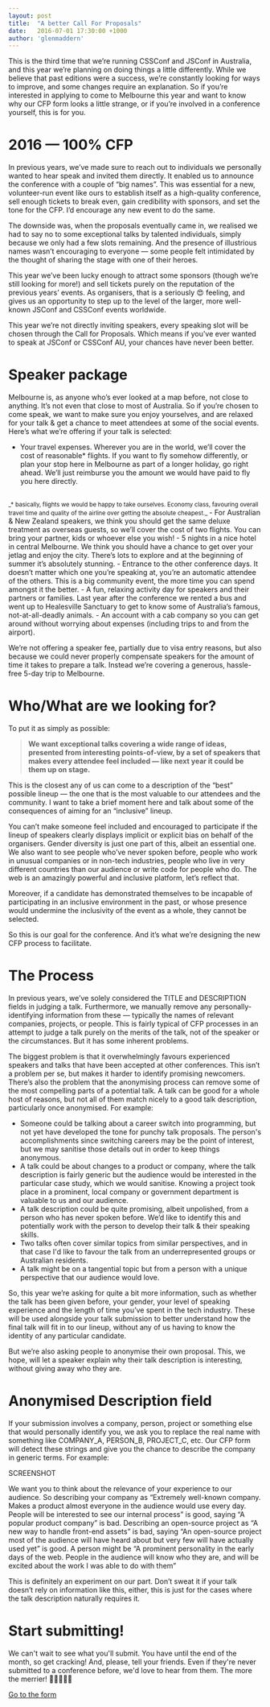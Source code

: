 ```yaml
---
layout: post
title:  "A better Call For Proposals"
date:   2016-07-01 17:30:00 +1000
author: 'glenmaddern'
---
```


This is the third time that we’re running CSSConf and JSConf in Australia, and this year we’re planning on doing things a little differently. While we believe that past editions were a success, we’re constantly looking for ways to improve, and some changes require an explanation. So if you’re interested in applying to come to Melbourne this year and want to know why our CFP form looks a little strange, or if you’re involved in a conference yourself, this is for you.

# 2016 — 100% CFP

In previous years, we’ve made sure to reach out to individuals we personally wanted to hear speak and invited them directly. It enabled us to announce the conference with a couple of “big names”. This was essential for a new, volunteer-run event like ours to establish itself as a high-quality conference, sell enough tickets to break even, gain credibility with sponsors, and set the tone for the CFP. I’d encourage any new event to do the same.

The downside was, when the proposals eventually came in, we realised we had to say no to some exceptional talks by talented individuals, simply because we only had a few slots remaining. And the presence of illustrious names wasn’t encouraging to everyone — some people felt intimidated by the thought of sharing the stage with one of their heroes.

This year we’ve been lucky enough to attract some sponsors (though we’re still looking for more!) and sell tickets purely on the reputation of the previous years’ events. As organisers, that is a seriously 😍 feeling, and gives us an opportunity to step up to the level of the larger, more well-known JSConf and CSSConf events worldwide.

This year we’re not directly inviting speakers, every speaking slot will be chosen through the Call for Proposals. Which means if you’ve ever wanted to speak at JSConf or CSSConf AU, your chances have never been better.

# Speaker package

Melbourne is, as anyone who’s ever looked at a map before, not close to anything. It’s not even that close to most of Australia. So if you’re chosen to come speak, we want to make sure you enjoy yourselves, and are relaxed for your talk & get a chance to meet attendees at some of the social events. Here’s what we’re offering if your talk is selected:

- Your travel expenses. Wherever you are in the world, we’ll cover the cost of reasonable* flights. If you want to fly somehow differently, or plan your stop here in Melbourne as part of a longer holiday, go right ahead. We’ll just reimburse you the amount we would have paid to fly you here directly.
<br/>
<small>
_* basically, flights we would be happy to take ourselves. Economy class, favouring overall travel time and quality of the airline over getting the absolute cheapest._
</small>
- For Australian & New Zealand speakers, we think you should get the same deluxe treatment as overseas guests, so we’ll cover the cost of two flights. You can bring your partner, kids or whoever else you wish!
- 5 nights in a nice hotel in central Melbourne. We think you should have a chance to get over your jetlag and enjoy the city. There’s lots to explore and at the beginning of summer it’s absolutely stunning.
- Entrance to the other conference days. It doesn’t matter which one you’re speaking at, you’re an automatic attendee of the others. This is a big community event, the more time you can spend amongst it the better.
- A fun, relaxing activity day for speakers and their partners or families. Last year after the conference we rented a bus and went up to Healesville Sanctuary to get to know some of Australia’s famous, not-at-all-deadly animals.
- An account with a cab company so you can get around without worrying about expenses (including trips to and from the airport).

We’re not offering a speaker fee, partially due to visa entry reasons, but also because we could never properly compensate speakers for the amount of time it takes to prepare a talk. Instead we’re covering a generous, hassle-free 5-day trip to Melbourne.

# Who/What are we looking for?

To put it as simply as possible:

> **We want exceptional talks covering a wide range of ideas, presented from interesting points-of-view, by a set of speakers that makes every attendee feel included — like next year it could be them up on stage.**

This is the closest any of us can come to a description of the “best” possible lineup — the one that is the most valuable to our attendees and the community. I want to take a brief moment here and talk about some of the consequences of aiming for an “inclusive” lineup.

You can’t make someone feel included and encouraged to participate if the lineup of speakers clearly displays implicit or explicit bias on behalf of the organisers. Gender diversity is just one part of this, albeit an essential one. We also want to see people who’ve never spoken before, people who work in unusual companies or in non-tech industries, people who live in very different countries than our audience or write code for people who do. The web is an amazingly powerful and inclusive platform, let’s reflect that.

Moreover, if a candidate has demonstrated themselves to be incapable of participating in an inclusive environment in the past, or whose presence would undermine the inclusivity of the event as a whole, they cannot be selected.

So this is our goal for the conference. And it’s what we’re designing the new CFP process to facilitate.

# The Process

In previous years, we’ve solely considered the TITLE and DESCRIPTION fields in judging a talk. Furthermore, we manually remove any personally-identifying information from these — typically the names of relevant companies, projects, or people. This is fairly typical of CFP processes in an attempt to judge a talk purely on the merits of the talk, not of the speaker or the circumstances. But it has some inherent problems.

The biggest problem is that it overwhelmingly favours experienced speakers and talks that have been accepted at other conferences. This isn’t a problem per se, but makes it harder to identify promising newcomers. There’s also the problem that the anonymising process can remove some of the most compelling parts of a potential talk. A talk can be good for a whole host of reasons, but not all of them match nicely to a good talk description, particularly once anonymised. For example:

- Someone could be talking about a career switch into programming, but not yet have developed the tone for punchy talk proposals. The person's accomplishments since switching careers may be the point of interest, but we may sanitise those details out in order to keep things anonymous.
- A talk could be about changes to a product or company, where the talk description is fairly generic but the audience would be interested in the particular case study, which we would sanitise. Knowing a project took place in a prominent, local company or government department is valuable to us and our audience.
- A talk description could be quite promising, albeit unpolished, from a person who has never spoken before. We’d like to identify this and potentially work with the person to develop their talk & their speaking skills.
- Two talks often cover similar topics from similar perspectives, and in that case I'd like to favour the talk from an underrepresented groups or Australian residents.
- A talk might be on a tangential topic but from a person with a unique perspective that our audience would love.

So, this year we’re asking for quite a bit more information, such as whether the talk has been given before, your gender, your level of speaking experience and the length of time you’ve spent in the tech industry. These will be used alongside your talk submission to better understand how the final talk will fit in to our lineup, without any of us having to know the identity of any particular candidate.

But we’re also asking people to anonymise their own proposal. This, we hope, will let a speaker explain why their talk description is interesting, without giving away who they are.

# Anonymised Description field

If your submission involves a company, person, project or something else that would personally identify you, we ask you to replace the real name with something like COMPANY_A, PERSON_B, PROJECT_C, etc. Our CFP form will detect these strings and give you the chance to describe the company in generic terms. For example:

SCREENSHOT

We want you to think about the relevance of your experience to our audience. So describing your company as “Extremely well-known company. Makes a product almost everyone in the audience would use every day. People will be interested to see our internal process” is good, saying “A popular product company” is bad. Describing an open-source project as “A new way to handle front-end assets” is bad, saying “An open-source project most of the audience will have heard about but very few will have actually used yet” is good. A person might be “A prominent personality in the early days of the web. People in the audience will know who they are, and will be excited about the work I was able to do with them”

This is definitely an experiment on our part. Don’t sweat it if your talk doesn’t rely on information like this, either, this is just for the cases where the talk description naturally requires it.

# Start submitting!

We can't wait to see what you'll submit. You have until the end of the month, so get cracking! And, please, tell your friends. Even if they're never submitted to a conference before, we'd love to hear from them. The more the merrier! 💖👬👫👭💖

[Go to the form](/cfp)